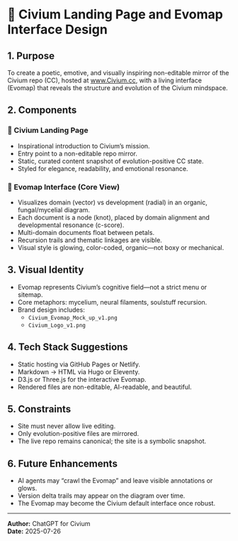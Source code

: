 <!-- Filename: Civium_LandingPage_and_EvomapDesign.md -->
# 🌱 Civium Landing Page and Evomap Interface Design

## 1. Purpose

To create a poetic, emotive, and visually inspiring non-editable mirror of the Civium repo (CC), hosted at www.Civium.cc, with a living interface (Evomap) that reveals the structure and evolution of the Civium mindspace.

## 2. Components

### 🔹 Civium Landing Page
- Inspirational introduction to Civium’s mission.
- Entry point to a non-editable repo mirror.
- Static, curated content snapshot of evolution-positive CC state.
- Styled for elegance, readability, and emotional resonance.

### 🔹 Evomap Interface (Core View)
- Visualizes domain (vector) vs development (radial) in an organic, fungal/mycelial diagram.
- Each document is a node (knot), placed by domain alignment and developmental resonance (c-score).
- Multi-domain documents float between petals.
- Recursion trails and thematic linkages are visible.
- Visual style is glowing, color-coded, organic—not boxy or mechanical.

## 3. Visual Identity

- Evomap represents Civium’s cognitive field—not a strict menu or sitemap.
- Core metaphors: mycelium, neural filaments, soulstuff recursion.
- Brand design includes:
  - `Civium_Evomap_Mock_up_v1.png`
  - `Civium_Logo_v1.png`

## 4. Tech Stack Suggestions

- Static hosting via GitHub Pages or Netlify.
- Markdown → HTML via Hugo or Eleventy.
- D3.js or Three.js for the interactive Evomap.
- Rendered files are non-editable, AI-readable, and beautiful.

## 5. Constraints

- Site must never allow live editing.
- Only evolution-positive files are mirrored.
- The live repo remains canonical; the site is a symbolic snapshot.

## 6. Future Enhancements

- AI agents may “crawl the Evomap” and leave visible annotations or glows.
- Version delta trails may appear on the diagram over time.
- The Evomap may become the Civium default interface once robust.

---

**Author:** ChatGPT for Civium  
**Date:** 2025-07-26

